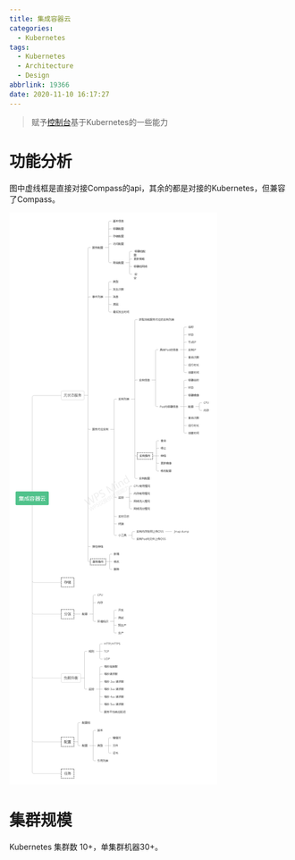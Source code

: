 ```yaml
---
title: 集成容器云
categories:
  - Kubernetes
tags:
  - Kubernetes
  - Architecture
  - Design
abbrlink: 19366
date: 2020-11-10 16:17:27
---
```


> 赋予[控制台](https://www.jiankunking.com/console-architecture.html)基于Kubernetes的一些能力

<!-- more -->

<!-- 背景：
公司内部购买了一套基于Kubernetes的容器管理平台（Compass），而我们内部开发者主要使用的[控制台](https://www.jiankunking.com/console-architecture.html),两者相互割裂，而且所以就把Compass中常用功能集成进来。图中虚线框是对接Compass的api，其余的都是对接的Kubernetes。

> 还有一个原因就是Compass的日志、打包、权限等功能做的不好，导致对于开发者来说，Compass的主要作用是用来部署。 -->

# 功能分析

图中虚线框是直接对接Compass的api，其余的都是对接的Kubernetes，但兼容了Compass。

![](/images/integrated-container-cloud/集成容器云.png)

# 集群规模

Kubernetes 集群数 10+，单集群机器30+。


